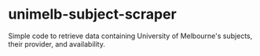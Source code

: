 # unimelb-subject-scraper
Simple code to retrieve data containing University of Melbourne's subjects, their provider, and availability.
